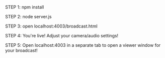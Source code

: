 STEP 1:
npm install 

STEP 2:
node server.js

STEP 3:
open localhost:4003/broadcast.html

STEP 4:
You're live! Adjust your camera/audio settings!

STEP 5:
Open localhost:4003 in a separate tab to open a viewer window for your broadcast!